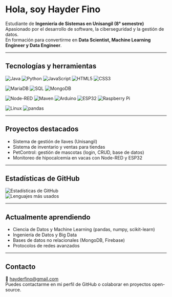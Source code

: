# Hola, soy Hayder Fino  

Estudiante de **Ingeniería de Sistemas en Unisangil (8° semestre)**  
Apasionado por el desarrollo de software, la ciberseguridad y la gestión de datos.  
En formación para convertirme en **Data Scientist, Machine Learning Engineer y Data Engineer**.  

---

## Tecnologías y herramientas
![Java](https://img.shields.io/badge/Java-007396?style=for-the-badge&logo=java&logoColor=white)
![Python](https://img.shields.io/badge/Python-3776AB?style=for-the-badge&logo=python&logoColor=white)
![JavaScript](https://img.shields.io/badge/JavaScript-F7DF1E?style=for-the-badge&logo=javascript&logoColor=black)
![HTML5](https://img.shields.io/badge/HTML5-E34F26?style=for-the-badge&logo=html5&logoColor=white)
![CSS3](https://img.shields.io/badge/CSS3-1572B6?style=for-the-badge&logo=css3&logoColor=white)

![MariaDB](https://img.shields.io/badge/MariaDB-003545?style=for-the-badge&logo=mariadb&logoColor=white)
![SQL](https://img.shields.io/badge/SQL-336791?style=for-the-badge&logo=postgresql&logoColor=white)
![MongoDB](https://img.shields.io/badge/MongoDB-4EA94B?style=for-the-badge&logo=mongodb&logoColor=white)

![Node-RED](https://img.shields.io/badge/Node--RED-8F0000?style=for-the-badge&logo=nodered&logoColor=white)
![Maven](https://img.shields.io/badge/Maven-C71A36?style=for-the-badge&logo=apachemaven&logoColor=white)
![Arduino](https://img.shields.io/badge/Arduino-00979D?style=for-the-badge&logo=arduino&logoColor=white)
![ESP32](https://img.shields.io/badge/ESP32-000000?style=for-the-badge&logo=espressif&logoColor=white)
![Raspberry Pi](https://img.shields.io/badge/Raspberry%20Pi-A22846?style=for-the-badge&logo=raspberrypi&logoColor=white)

![Linux](https://img.shields.io/badge/Linux-FCC624?style=for-the-badge&logo=linux&logoColor=black)
![pandas](https://img.shields.io/badge/pandas-150458?style=for-the-badge&logo=pandas&logoColor=white)

---

## Proyectos destacados
- Sistema de gestión de llaves (Unisangil)  
- Sistema de inventario y ventas para tiendas  
- PetControl: gestión de mascotas (login, CRUD, base de datos)  
- Monitoreo de hipocalcemia en vacas con Node-RED y ESP32  

---

## Estadísticas de GitHub
![Estadísticas de GitHub](https://github-readme-stats.vercel.app/api?username=HayderFino&show_icons=true&theme=default)  
![Lenguajes más usados](https://github-readme-stats.vercel.app/api/top-langs/?username=HayderFino&layout=compact&theme=default)

---

## Actualmente aprendiendo
- Ciencia de Datos y Machine Learning (pandas, numpy, scikit-learn)  
- Ingeniería de Datos y Big Data  
- Bases de datos no relacionales (MongoDB, Firebase)  
- Protocolos de redes avanzados  

---

## Contacto
📧 hayderfino@gmail.com  
Puedes contactarme en mi perfil de GitHub o colaborar en proyectos open-source.
